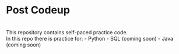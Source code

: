 # Post Codeup
<br>
This repository contains self-paced practice code.
<br>
In this repo there is practice for:
    - Python
    - SQL (coming soon)
    - Java (coming soon)